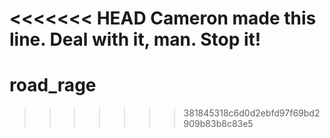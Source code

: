 <<<<<<< HEAD
 Cameron made this line. Deal with it, man.
 Stop it!
=======
# road_rage
>>>>>>> 381845318c6d0d2ebfd97f69bd2909b83b8c83e5
